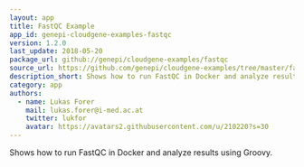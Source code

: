 ```yaml
---
layout: app
title: FastQC Example
app_id: genepi-cloudgene-examples-fastqc
version: 1.2.0
last_update: 2018-05-20
package_url: github://genepi/cloudgene-examples/fastqc
source_url: https://github.com/genepi/cloudgene-examples/tree/master/fastqc
description_short: Shows how to run FastQC in Docker and analyze results using Groovy.
category: app
authors:
  - name: Lukas Forer
    mail: lukas.forer@i-med.ac.at
    twitter: lukfor
    avatar: https://avatars2.githubusercontent.com/u/210220?s=30
---
```


Shows how to run FastQC in Docker and analyze results using Groovy.
